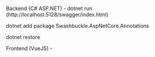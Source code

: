 Backend (C# ASP.NET) - dotnet run (http://localhost:5128/swagger/index.html)

dotnet add package Swashbuckle.AspNetCore.Annotations

dotnet restore


Frontend (VueJS) - 